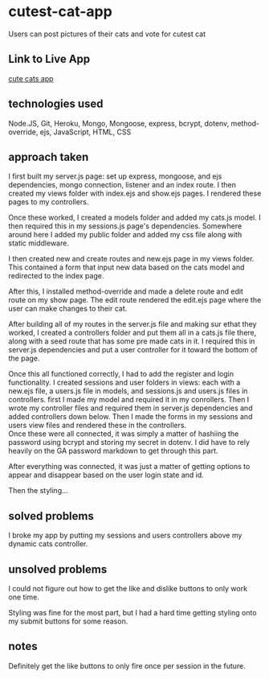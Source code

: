 # cutest-cat-app
Users can post pictures of their cats and vote for cutest cat
## Link to Live App
[cute cats app](https://cutecats.herokuapp.com/)
## technologies used
Node.JS, Git, Heroku, Mongo, Mongoose, express, bcrypt, dotenv, method-override, ejs, JavaScript, HTML, CSS
## approach taken
I first built my server.js page: set up express, mongoose, and ejs dependencies, mongo connection, listener and an index route.  I then created my views folder with index.ejs and show.ejs pages. I rendered these pages to my controllers.

Once these worked, I created a models folder and added my cats.js model. I then required this in my sessions.js page's dependencies. Somewhere around here I added my public folder and added my css file along with static middleware.

I then created new and create routes and new.ejs page in my views folder.  This contained a form that input new data based on the cats model and redirected to the index page.  

After this, I installed method-override and made a delete route and edit route on my show page.  The edit route rendered the edit.ejs page where the user can make changes to their cat.

After building all of my routes in the server.js file and making sur ethat they worked, I created a controllers folder and put them all in a cats.js file there, along with a seed route that has some pre made cats in it. I required this in server.js dependencies and put a user controller for it toward the bottom of the page.

Once this all functioned correctly, I had to add the register and login functionality. I created sessions and user folders in views: each with a new.ejs file, a users.js file in models, and sessions.js and users.js files in controllers.  first I made my model and required it in my conrollers.  Then I wrote my controller files and required them in server.js dependencies and added controllers down below.  Then I made the forms in my sessions and users view files and rendered these in the controllers.  
Once these were all connected, it was simply a matter of hashiing the password using bcrypt and storing my secret in dotenv.  I did have to rely heavily on the GA password markdown to get through this part.

After everything was connected, it was just a matter of getting options to appear and disappear based on the user login state and id.

Then the styling...

## solved problems
I broke my app by putting my sessions and users controllers above my dynamic cats controller.

## unsolved problems
I could not figure out how to get the like and dislike buttons to only work one time.

Styling was fine for the most part, but I had a hard time getting styling onto my submit buttons for some reason.
## notes
Definitely get the like buttons to only fire once per session in the future.
